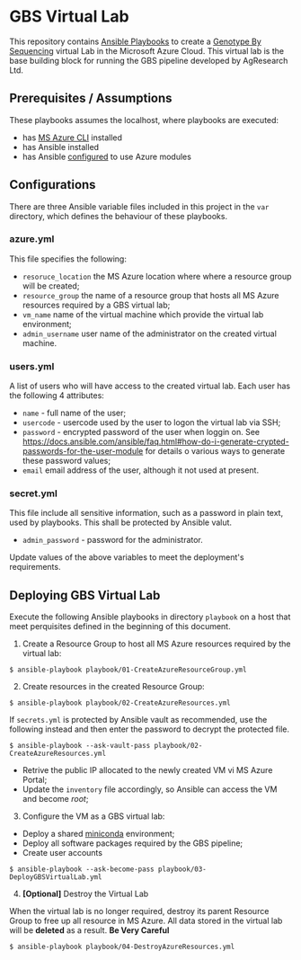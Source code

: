 # GBS Virtual Lab

This repository contains [Ansible Playbooks](https://docs.ansible.com/ansible/latest/user_guide/playbooks.html) to create a [Genotype By Sequencing](https://en.wikipedia.org/wiki/Genotyping_by_sequencing) virtual Lab in the Microsoft Azure Cloud.  This virtual lab is the base building block for running the GBS pipeline developed by AgResearch Ltd.

## Prerequisites / Assumptions

These playbooks assumes the localhost, where playbooks are executed:

* has [MS Azure CLI](https://docs.microsoft.com/en-us/cli/azure/install-azure-cli?view=azure-cli-latest) installed
* has Ansible installed
* has Ansible [configured](https://docs.ansible.com/ansible/latest/scenario_guides/guide_azure.html) to use Azure modules

## Configurations

There are three Ansible variable files included in this project in the ```var``` directory, which defines the behaviour of these playbooks. 

### azure.yml

This file specifies the following:

* ```resoruce_location``` the MS Azure location where where a resource group will be created;
* ```resource_group``` the name of a resource group that hosts all MS Azure resources required by a GBS virtual lab;
* ```vm_name``` name of the virtual machine which provide the virtual lab environment;
* ```admin_username``` user name of the administrator on the created virtual machine.

### users.yml

A list of users who will have access to the created virtual lab.  Each user has the following 4 attributes:

* ```name``` - full name of the user;
* ```usercode``` - usercode used by the user to logon the virtual lab via SSH;
* ```password``` - encrypted password of the user when loggin on.  See https://docs.ansible.com/ansible/faq.html#how-do-i-generate-crypted-passwords-for-the-user-module for details o various ways to generate these password values; 
* ```email``` email address of the user, although it not used at present.

### secret.yml

This file include all sensitive information, such as a password in plain text, used by playbooks.  This shall be protected by Ansible valut.

* ```admin_password``` - password for the administrator.

Update values of the above variables to meet the deployment's requirements.

## Deploying GBS Virtual Lab

Execute the following Ansible playbooks in directory ```playbook``` on a host that meet perquisites defined in the beginning of this document.

1. Create a Resource Group to host all MS Azure resources required by the virtual lab:

```
$ ansible-playbook playbook/01-CreateAzureResourceGroup.yml
```

2. Create resources in the created Resource Group:

```
$ ansible-playbook playbook/02-CreateAzureResources.yml
```

If ```secrets.yml``` is protected by Ansible vault as recommended, use the following instead and then enter the password to decrypt the protected file. 

```
$ ansible-playbook --ask-vault-pass playbook/02-CreateAzureResources.yml
```



 - Retrive the public IP allocated to the newly created VM vi MS Azure Portal;
 - Update the ```inventory``` file accordingly, so Ansible can access the VM and become *root*;

 3. Configure the VM as a GBS virtual lab:

 * Deploy a shared [miniconda](https://conda.io/miniconda.html) environment;
 * Deploy all software packages required by the GBS pipeline;
 * Create user accounts

 ```
$ ansible-playbook --ask-become-pass playbook/03-DeployGBSVirtualLab.yml
 ```

4. **[Optional]** Destroy the Virtual Lab

When the virtual lab is no longer required, destroy its parent Resource Group to free up all resource in MS Azure.  All data stored in the virtual lab will be **deleted** as a result.  **Be Very Careful**

```
$ ansible-playbook playbook/04-DestroyAzureResources.yml
```
